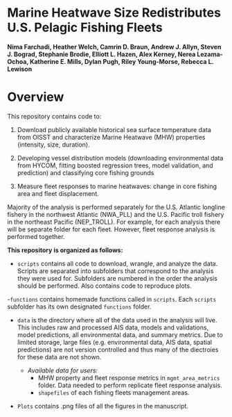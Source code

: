# Marine Heatwave Size Redistributes U.S. Pelagic Fishing Fleets

**Nima Farchadi, Heather Welch, Camrin D. Braun, Andrew J. Allyn, Steven J. Bograd, Stephanie Brodie, Elliott L. Hazen, Alex Kerney, Nerea Lezama-Ochoa, Katherine E. Mills, Dylan Pugh, Riley Young-Morse, Rebecca L. Lewison**

# Overview

This repository contains code to:

1. Download publicly available historical sea surface temperature data from OISST and characterize Marine Heatwave (MHW) properties (intensity, size, duration).

2. Developing vessel distribution models (downloading environmental data from HYCOM, fitting boosted regression trees, model validation, and prediction) and classifying core fishing grounds

3. Measure fleet responses to marine heatwaves: change in core fishing area and fleet displacement.

Majority of the analysis is performed separately for the U.S. Atlantic longline fishery in the northwest Atlantic (NWA_PLL) and the U.S. Pacific troll fishery in the northeast Pacific (NEP_TROLL). For example, for each analysis there will be separate folder for each fleet. However, fleet response analysis is performed together. 


**This repository is organized as follows:**

- `scripts` contains all code to download, wrangle, and analyze the data. Scripts are separated into subfolders that correspond to the analysis they were used for. Subfolders are numbered in the order the analysis should be performed. Also contains code to reproduce plots. 

-`functions` contains homemade functions called in `scripts`. Each `scripts` subfolder has its own designated `functions` folder.

- `data` is the directory where all of the data used in the analysis will live. This includes raw and processed AIS data, models and validations, model predictions, all environmental data, and summary metrics. Due to limited storage, large files (e.g. environmental data, AIS data, spatial predictions) are not version controlled and thus many of the diectroies for these data are not shown.
    - *Available data for users:*
        - MHW property and fleet response metrics in `mgmt_area_metrics` folder. Data needed to perform replicate fleet response analysis.
        - `shapefiles` of each fishing fleets management areas.

- `Plots` contains .png files of all the figures in the manuscript. 